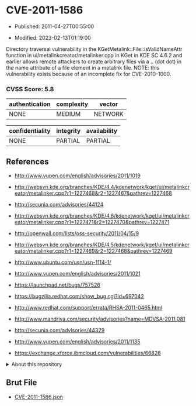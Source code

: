 # CVE-2011-1586

- Published: 2011-04-27T00:55:00

- Modified: 2023-02-13T01:19:00

Directory traversal vulnerability in the KGetMetalink::File::isValidNameAttr function in ui/metalinkcreator/metalinker.cpp in KGet in KDE SC 4.6.2 and earlier allows remote attackers to create arbitrary files via a .. (dot dot) in the name attribute of a file element in a metalink file. NOTE: this vulnerability exists because of an incomplete fix for CVE-2010-1000.

### CVSS Score: **5.8**

| authentication | complexity | vector |
| --- | --- | --- |
| NONE | MEDIUM | NETWORK |

| confidentiality | integrity | availability |
| --- | --- | --- |
| NONE | PARTIAL | PARTIAL |

## References

* http://www.vupen.com/english/advisories/2011/1019

* http://websvn.kde.org/branches/KDE/4.4/kdenetwork/kget/ui/metalinkcreator/metalinker.cpp?r1=1227468&r2=1227467&pathrev=1227468

* http://secunia.com/advisories/44124

* http://websvn.kde.org/branches/KDE/4.6/kdenetwork/kget/ui/metalinkcreator/metalinker.cpp?r1=1227471&r2=1227470&pathrev=1227471

* http://openwall.com/lists/oss-security/2011/04/15/9

* http://websvn.kde.org/branches/KDE/4.5/kdenetwork/kget/ui/metalinkcreator/metalinker.cpp?r1=1227469&r2=1227468&pathrev=1227469

* http://www.ubuntu.com/usn/usn-1114-1/

* http://www.vupen.com/english/advisories/2011/1021

* https://launchpad.net/bugs/757526

* https://bugzilla.redhat.com/show_bug.cgi?id=697042

* http://www.redhat.com/support/errata/RHSA-2011-0465.html

* http://www.mandriva.com/security/advisories?name=MDVSA-2011:081

* http://secunia.com/advisories/44329

* http://www.vupen.com/english/advisories/2011/1135

* https://exchange.xforce.ibmcloud.com/vulnerabilities/66826

<details>
<summary>About this repository</summary> 

  This repository is part of the project [Live Hack CVE](https://github.com/Live-Hack-CVE). Main website can be found [www.live-hack.org](https://www.live-hack.org) 
  
  Made by [Sn0wAlice](https://github.com/Sn0wAlice) for the people that care about security and need to have a feed of the latest CVEs. Hope you enjoy it, don't forget to star the repo and follow me on [Twitter](https://twitter.com/Sn0wAlice) and [Github](https://github.com/Sn0wAlice). And that is my [personnal website](https://www.alice-snow.me/)

  - [Home Page](https://github.com/Live-Hack-CVE)
  - [Framework](https://github.com/Live-Hack-CVE/cve-framework)
  - [CVE database](https://github.com/Live-Hack-CVE/full_database)
  - [Changelog](https://github.com/Live-Hack-CVE/Changelog)
</details>

## Brut File

* [CVE-2011-1586.json](https://raw.githubusercontent.com/Live-Hack-CVE/full_database/main/cves/2011/CVE-2011-1586.json)

